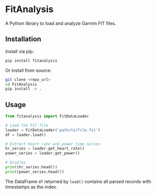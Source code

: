 # FitAnalysis

A Python library to load and analyze Garmin FIT files.

## Installation

Install via pip:

```bash
pip install fitanalysis
```

Or install from source:

```bash
git clone <repo_url>
cd FitAnalysis
pip install -e .
```

## Usage

```python
from fitanalysis import FitDataLoader

# Load the FIT file
loader = FitDataLoader('path/to/file.fit')
df = loader.load()

# Extract heart rate and power time series
hr_series = loader.get_heart_rate()
power_series = loader.get_power()

# Display
print(hr_series.head())
print(power_series.head())
```

The DataFrame `df` returned by `load()` contains all parsed records with timestamps as the index.
